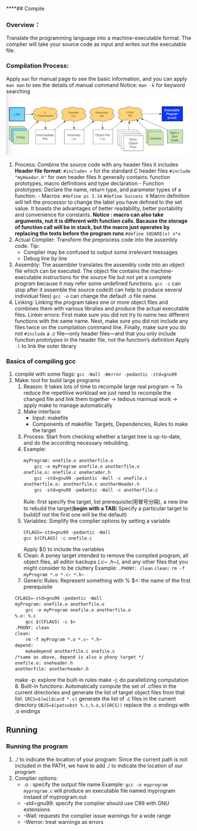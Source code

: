 ---
---

****## Compile
### Overview：
   Translate the programming language into a machine-executable format. The complier will take your source code as input and writes out the executable file.
### Compilation Process:
   Apply `man` for manual page to see the basic information, and you can apply `man man` to see the details of manual command
   Notice: `man -k` for keyword searching              
   ![compile](Attachment/b1df820b36d19faf408e11cbd2f2014.png)
   1. Process:
     Combine the source code with any header files it includes
     **Header file format**:
     `#include< >` for the standard C header files
     `#include "myHeader.h"` for own header files
     It generally contains: function prototypes, macro definitions and type declaration
     - Function prototypes:
       Declare the name, return type, and parameter types of a function.
     - Macros:
       `#define pi 3.14` `#define Success 0`
       Macro definition will tell the processor to change the label you have defined to the set value. 
       It boasts the advantages of better readability, better portability and convenience for constants.
       **Notice : macro can also take arguments, nut it is different with function calls. Bacause the storage of function call will be in stack, but the macro just operates by replacing the texts before the program runs**
       `#define SQUARE(x) x*x`
   2. Actual Compiler:
      Transform the preprocess code into the assembly code.
      Tip:
      - Complier may be confused to output some irrelevant messages
      - Debug line by line
   3. Assembly:
      The assembler translates the assembly code into an object file which can be executed.
      The object file contains the machine-executable instructions for the source file but not yet a complete program because it may refer some undefined functions.
      `gcc -c` can stop after it assemble the source code(It can help to produce several individual files) 
      `gcc -o` can change the default .o file name.
   4. Linking:
      Linking the program takes one or more object files and combines them with various libralies and produce the actual executable files.
      Linker errors: 
      First make sure you did not try to name two different functions with the same name. Next, make sure you did not include any files twice on the compilation command line. Finally, make sure you do not `#include` a _.c_ file—only header files—and that you only include function _prototypes_ in the header file, not the function’s definition
      Apply `-l` to link the outer library

### Basics of compiling gcc
   1. compile with some flags:
     `gcc -Wall -Werror -pedantic -std=gnu99`
   2. Make: tool for build large programs
      1. Reason: It takes lots of time to recompile large real program -> To reduce the repetitive workload we just need to recompile the changed file and link them together -> tedious mannual work -> apply make to manage automatically
      2. Make interface:
         - Input: makefile
         - Components of makefile: Targets, Dependencies, Rules to make the target
	  3. Process:
	     Start from checking whether a target tree is up-to-date, and do the according necessary rebuilding.
	  4. Example:
	     ```
	     myProgram: onefile.o anotherfile.o
		     gcc -o myProgram onefile.o anotherfile.o
		 onefile.o: onefile.c oneherader.h
			 gcc -std=gnu99 -pedantic -Wall -c onefile.c
		 anotherfile.o: anotherfile.c anotherHeader.h
			 gcc -std=gnu99 -pedantic -Wall -c anotherfile.c
           ```
           Rule: first specify the target, list prerequisite(用冒号分隔), a new line to rebuild the target(**begin with a TAB**)
           Specify a particular target to build(if not the first one will be the default)
	  5. Variables:
	     Simplify the complier options by setting a variable
	     ```
		 CFLAGS=-std=gnu99 -pedantic -Wall
		 gcc $(CFLAGS) -c onefile.c 
		  ```
		  Apply $() to include the variables
	  6. Clean:
	     A poney target intended to remove the compiled program, all object files, all editor backups (*.c~ .h~*), and any other files that you might consider to be cluttery
	     Example:
	     `.PHONY: clean`
	     `clean:`
		     `rm -f myProgram *.o *.c~ *.h~`
	  7.  Generic Rules:
	     Represent something with %
	     $<: the name of the first prerequisite
	     ```
	     CFLAGS=-std=gnu99 -pedantic -Wall
	     myProgram: onefile.o anotherfile.o
		     gcc -o myProgram onefile.o anotherfile.o
		 %.o: %.c
			 gcc $(CFLAGS) -c $<
		 .PHONY: clean
		 clean:
			 rm -f myProgram *.o *.c~ *.h~
		 depend:
			 makedepend anotherfile.c onefile.c
		 /*same as above, depend is also a phony target */
		 onefile.o: oneheader.h
		 anotherfile: anotherheader.h
	     ```
	     make -p: explore the built-in rules
	     make -j: do parallelizing computation
	  8.  Built-in functions:
	     Automatically compute the set of .cfiles in the current directories and generate the list of target object files from that list.
	     `SRCS=$(wildcard *.c)`
	     generate the list of .c files in the current directory
	     `OBJS=$(patsubst %.c,%.o,$(SRCS))`
	     replace the .c endings with .o endings
	     
## Running
### Running the program
1. ./ to indicate the location of your program:
   Since the current path is not included in the PATH, we have to add ./ to indicate the location of our program
2. Complier options:
   - .o : specify the output file name
     Example: `gcc -o myprogram myprogram.c` will produce an executable file named myprogram instaed of myprogram.out
   - -std=gnu99:
     specify the complier should use C99 with GNU extensions
   - -Wall:
     requests the complier issue warnings for a wide range
   - -Werror:
     treat warnings as errors

 